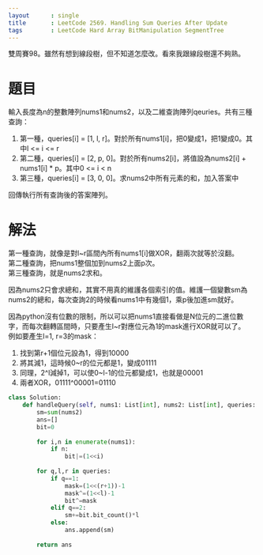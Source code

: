 ```yaml
--- 
layout      : single
title       : LeetCode 2569. Handling Sum Queries After Update
tags        : LeetCode Hard Array BitManipulation SegmentTree
---
```

雙周賽98。雖然有想到線段樹，但不知道怎麼改。看來我跟線段樹還不夠熟。  

# 題目
輸入長度為n的整數陣列nums1和nums2，以及二維查詢陣列qeuries。共有三種查詢：  
1. 第一種，queries[i] = [1, l, r]。對於所有nums1[i]，把0變成1，把1變成0。其中l <= i <= r  
2. 第二種，queries[i] = [2, p, 0]。對於所有nums2[i]，將值設為nums2[i] + nums1[i] \* p。其中0 <= i < n  
3. 第三種，queries[i] = [3, 0, 0]。求nums2中所有元素的和，加入答案中  

回傳執行所有查詢後的答案陣列。  

# 解法
第一種查詢，就像是對l\~r區間內所有nums1[i]做XOR，翻兩次就等於沒翻。  
第二種查詢，把nums1整個加到nums2上面p次。  
第三種查詢，就是nums2求和。  

因為nums2只會求總和，其實不用真的維護各個索引的值。維護一個變數sm為nums2的總和，每次查詢2的時候看nums1中有幾個1，乘p後加進sm就好。  

因為python沒有位數的限制，所以可以把nums1直接看做是N位元的二進位數字，而每次翻轉區間時，只要產生l\~r對應位元為1的mask進行XOR就可以了。  
例如要產生l=1, r=3的mask：  
1. 找到第r+1個位元設為1，得到10000  
2. 將其減1，這時候0\~r的位元都是1，變成01111  
3. 同理，2^l減掉1，可以使0\~l-1的位元都變成1，也就是00001  
4. 兩者XOR，01111^00001=01110  

```python
class Solution:
    def handleQuery(self, nums1: List[int], nums2: List[int], queries: List[List[int]]) -> List[int]:
        sm=sum(nums2)
        ans=[]
        bit=0
        
        for i,n in enumerate(nums1):
            if n:
                bit|=(1<<i)
                
        for q,l,r in queries:
            if q==1:
                mask=(1<<(r+1))-1
                mask^=(1<<l)-1
                bit^=mask
            elif q==2:
                sm+=bit.bit_count()*l
            else:
                ans.append(sm)
 
        return ans
```
